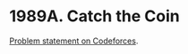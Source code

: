# 1989A. Catch the Coin

[Problem statement on Codeforces](https://codeforces.com/problemset/problem/1989/A?locale=en).